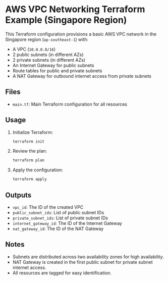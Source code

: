 # AWS VPC Networking Terraform Example (Singapore Region)

This Terraform configuration provisions a basic AWS VPC network in the Singapore region (`ap-southeast-1`) with:

- A VPC (`10.0.0.0/16`)
- 2 public subnets (in different AZs)
- 2 private subnets (in different AZs)
- An Internet Gateway for public subnets
- Route tables for public and private subnets
- A NAT Gateway for outbound internet access from private subnets

## Files
- `main.tf`: Main Terraform configuration for all resources

## Usage
1. Initialize Terraform:
   ```bash
   terraform init
   ```
2. Review the plan:
   ```bash
   terraform plan
   ```
3. Apply the configuration:
   ```bash
   terraform apply
   ```

## Outputs
- `vpc_id`: The ID of the created VPC
- `public_subnet_ids`: List of public subnet IDs
- `private_subnet_ids`: List of private subnet IDs
- `internet_gateway_id`: The ID of the Internet Gateway
- `nat_gateway_id`: The ID of the NAT Gateway

## Notes
- Subnets are distributed across two availability zones for high availability.
- NAT Gateway is created in the first public subnet for private subnet internet access.
- All resources are tagged for easy identification.

